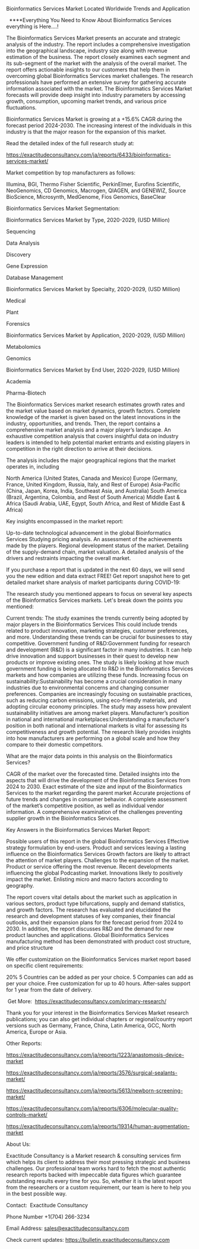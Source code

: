 Bioinformatics Services Market Located Worldwide Trends and Application

  ****Everything You Need to Know About Bioinformatics Services everything is Here....!

The Bioinformatics Services Market presents an accurate and strategic analysis of the industry. The report includes a comprehensive investigation into the geographical landscape, industry size along with revenue estimation of the business. The report closely examines each segment and its sub-segment of the market with the analysis of the overall market. The report offers actionable insights to our customers that help them in overcoming global Bioinformatics Services market challenges. The research professionals have performed an extensive survey for gathering accurate information associated with the market. The Bioinformatics Services Market forecasts will provide deep insight into industry parameters by accessing growth, consumption, upcoming market trends, and various price fluctuations.

Bioinformatics Services Market is growing at a +15.6% CAGR during the forecast period 2024-2030. The increasing interest of the individuals in this industry is that the major reason for the expansion of this market.

Read the detailed index of the full research study at:

https://exactitudeconsultancy.com/ja/reports/6433/bioinformatics-services-market/

Market competition by top manufacturers as follows:

Illumina, BGI, Thermo Fisher Scientific, PerkinElmer, Eurofins Scientific, NeoGenomics, CD Genomics, Macrogen, QIAGEN, and GENEWIZ, Source BioScience, Microsynth, MedGenome, Fios Genomics, BaseClear

Bioinformatics Services Market Segmentation:

Bioinformatics Services Market by Type, 2020-2029, (USD Million)

Sequencing

Data Analysis

Discovery

Gene Expression

Database Management

Bioinformatics Services Market by Specialty, 2020-2029, (USD Million)

Medical

Plant

Forensics

Bioinformatics Services Market by Application, 2020-2029, (USD Million)

Metabolomics

Genomics

Bioinformatics Services Market by End User, 2020-2029, (USD Million)

Academia

Pharma-Biotech

The Bioinformatics Services market research estimates growth rates and the market value based on market dynamics, growth factors. Complete knowledge of the market is given based on the latest innovations in the industry, opportunities, and trends. Then, the report contains a comprehensive market analysis and a major player’s landscape. An exhaustive competition analysis that covers insightful data on industry leaders is intended to help potential market entrants and existing players in competition in the right direction to arrive at their decisions.

The analysis includes the major geographical regions that the market operates in, including

North America (United States, Canada and Mexico)
Europe (Germany, France, United Kingdom, Russia, Italy, and Rest of Europe)
Asia-Pacific (China, Japan, Korea, India, Southeast Asia, and Australia)
South America (Brazil, Argentina, Colombia, and Rest of South America)
Middle East & Africa (Saudi Arabia, UAE, Egypt, South Africa, and Rest of Middle East & Africa)

Key insights encompassed in the market report:

Up-to-date technological advancement in the global Bioinformatics Services
Studying pricing analysis.
An assessment of the achievements made by the players.
Regional development status of the market.
Detailing of the supply-demand chain, market valuation.
A detailed analysis of the drivers and restraints impacting the overall market.

If you purchase a report that is updated in the next 60 days, we will send you the new edition and data extract FREE! Get report snapshot here to get detailed market share analysis of market participants during COVID-19:

The research study you mentioned appears to focus on several key aspects of the Bioinformatics Services markets. Let's break down the points you mentioned:

Current trends: The study examines the trends currently being adopted by major players in the Bioinformatics Services This could include trends related to product innovation, marketing strategies, customer preferences, and more. Understanding these trends can be crucial for businesses to stay competitive.
Government funding of R&D:Government funding for research and development (R&D) is a significant factor in many industries. It can help drive innovation and support businesses in their quest to develop new products or improve existing ones. The study is likely looking at how much government funding is being allocated to R&D in the Bioinformatics Services markets and how companies are utilizing these funds.
Increasing focus on sustainability:Sustainability has become a crucial consideration in many industries due to environmental concerns and changing consumer preferences. Companies are increasingly focusing on sustainable practices, such as reducing carbon emissions, using eco-friendly materials, and adopting circular economy principles. The study may assess how prevalent sustainability initiatives are among market players.
Manufacturer’s position in national and international marketplaces:Understanding a manufacturer's position in both national and international markets is vital for assessing its competitiveness and growth potential. The research likely provides insights into how manufacturers are performing on a global scale and how they compare to their domestic competitors.

What are the major data points in this analysis on the Bioinformatics Services?

CAGR of the market over the forecasted time.
Detailed insights into the aspects that will drive the development of the Bioinformatics Services from 2024 to 2030.
Exact estimate of the size and input of the Bioinformatics Services to the market regarding the parent market
Accurate projections of future trends and changes in consumer behavior. A complete assessment of the market’s competitive position, as well as individual vendor information.
A comprehensive examination of the challenges preventing supplier growth in the Bioinformatics Services.

Key Answers in the Bioinformatics Services Market Report:

Possible users of this report in the global Bioinformatics Services
Effective strategy formulation by end-users.
Product and services leaving a lasting influence on the Bioinformatics Services
Growth factors are likely to attract the attention of market players.
Challenges to the expansion of the market.
Product or service offering the most revenue.
Recent developments influencing the global Podcasting market.
Innovations likely to positively impact the market.
Enlisting micro and macro factors according to geography.

The report covers vital details about the market such as application in various sectors, product type bifurcations, supply and demand statistics, and growth factors. The research has evaluated and elucidated the research and development statuses of key companies, their financial outlooks, and their expansion plans for the forecast period from 2024 to 2030. In addition, the report discusses R&D and the demand for new product launches and applications. Global Bioinformatics Services manufacturing method has been demonstrated with product cost structure, and price structure

We offer customization on the Bioinformatics Services market report based on specific client requirements:

20%
5 Countries can be added as per your choice.
5 Companies can add as per your choice.
Free customization for up to 40 hours.
After-sales support for 1 year from the date of delivery.

 Get More:  https://exactitudeconsultancy.com/primary-research/

Thank you for your interest in the Bioinformatics Services Market research publications; you can also get individual chapters or regional/country report versions such as Germany, France, China, Latin America, GCC, North America, Europe or Asia.

Other Reports:

https://exactitudeconsultancy.com/ja/reports/1223/anastomosis-device-market

https://exactitudeconsultancy.com/ja/reports/3576/surgical-sealants-market/

https://exactitudeconsultancy.com/ja/reports/5613/newborn-screening-market/

https://exactitudeconsultancy.com/ja/reports/6306/molecular-quality-controls-market/

https://exactitudeconsultancy.com/ja/reports/19314/human-augmentation-market

About Us:

Exactitude Consultancy is a Market research & consulting services firm which helps its client to address their most pressing strategic and business challenges. Our professional team works hard to fetch the most authentic research reports backed with impeccable data figures which guarantee outstanding results every time for you. So, whether it is the latest report from the researchers or a custom requirement, our team is here to help you in the best possible way.

Contact:  Exactitude Consultancy

Phone Number +1(704) 266-3234

Email Address: sales@exactitudeconsultancy.com

Check current updates: https://bulletin.exactitudeconsultancy.com
